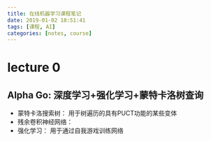 ```yaml
---
title: 在线机器学习课程笔记
date: 2019-01-02 18:51:41
tags: [课程, AI]
categories: [notes, course]
---
```


# lecture 0

## Alpha Go: 深度学习+强化学习+蒙特卡洛树查询

- 蒙特卡洛搜索树： 用于树遍历的具有PUCT功能的某些变体
- 残余卷积神经网络： 
- 强化学习： 用于通过自我游戏训练网络